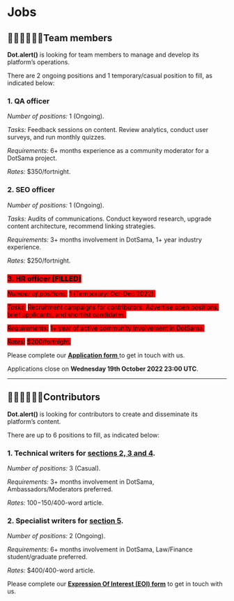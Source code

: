 # Jobs

## 👩🏿‍💻👨🏼‍💻**Team members**

**Dot.alert()** is looking for team members to manage and develop its platform’s operations.

There are 2 ongoing positions and 1 temporary/casual position to fill, as indicated below:

### **1. QA officer**

_Number of positions:_ 1 (Ongoing).

_Tasks:_ Feedback sessions on content. Review analytics, conduct user surveys, and run monthly quizzes.

_Requirements:_ 6+ months experience as a community moderator for a DotSama project.

_Rates:_ $350/fortnight.



### **2. SEO officer**&#x20;

_Number of positions:_ 1 (Ongoing).

_Tasks:_ Audits of communications. Conduct keyword research, upgrade content architecture, recommend linking strategies.

_Requirements:_ 3+ months involvement in DotSama, 1+ year industry experience.

_Rates:_ $250/fortnight.



### <mark style="background-color:red;">**3. HR officer  \[FILLED]**</mark>

_<mark style="background-color:red;">Number of positions:</mark>_ <mark style="background-color:red;"></mark><mark style="background-color:red;">1 (Temporary: Oct-Dec 2022).</mark>

_<mark style="background-color:red;">Tasks:</mark>_ <mark style="background-color:red;"></mark><mark style="background-color:red;">Recruitment campaigns for contributors. Advertise open positions, brief applicants, and shortlist candidates.</mark>

_<mark style="background-color:red;">Requirements:</mark>_ <mark style="background-color:red;"></mark><mark style="background-color:red;">1+ year of active community involvement in DotSama.</mark>

_<mark style="background-color:red;">Rates:</mark>_ <mark style="background-color:red;"></mark><mark style="background-color:red;">$200/fortnight.</mark>



Please complete our [**Application form** ](https://forms.gle/rdpbd6sQNYMoui1w9)to get in touch with us.

Applications close on **Wednesday 19th October 2022 23:00 UTC**.

****

## 👨🏻‍💼👩🏾‍💼Contributors

**Dot.alert()** is looking for contributors to create and disseminate its platform’s content.

There are up to 6 positions to fill, as indicated below:

### **1. Technical writers for** [**sections 2, 3 and 4**](https://docs.google.com/document/d/1TXH0E2CD12aLhXjQWdHUvx0gZ6jyUn5HZbGIisgb4Eo/edit?usp=sharing)**.**&#x20;

_Number of positions:_ 3 (Casual).

_Requirements:_ 3+ months involvement in DotSama, Ambassadors/Moderators preferred.

_Rates:_ $100-$150/400-word article.



### **2. Specialist writers for** [**section 5**](https://docs.google.com/document/d/1TXH0E2CD12aLhXjQWdHUvx0gZ6jyUn5HZbGIisgb4Eo/edit?usp=sharing)**.**&#x20;

_Number of positions:_ 2 (Ongoing).

_Requirements:_ 6+ months involvement in DotSama, Law/Finance student/graduate preferred.

_Rates:_ $400/400-word article.



Please complete our [**Expression Of Interest (EOI) form**](https://forms.gle/J7qvCvr9s5BRuowU7) to get in touch with us.

